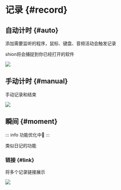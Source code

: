 # 记录 {#record}

## 自动计时 {#auto}

添加需要监听的程序，鼠标、键盘、音频活动会触发记录

shion将会捕捉到你已经打开的软件

![](https://cdn.jsdelivr.net/gh/shion-app/docs/src/public/assets/zh/auto.gif)

## 手动计时 {#manual}

手动记录和结束

![](https://cdn.jsdelivr.net/gh/shion-app/docs/src/public/assets/zh/manual.gif)

## 瞬间 {#moment}

::: info 功能优化中🚧
:::

类似日记的功能

### 链接 {#link}

将多个记录链接展示

![](https://cdn.jsdelivr.net/gh/shion-app/docs/src/public/assets/zh/link.gif)